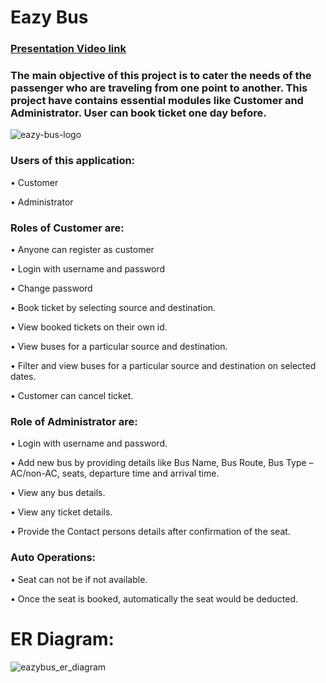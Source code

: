# Eazy Bus

<h3> <a href="https://drive.google.com/file/d/1nLJm-MjeW6s_TiEJ7NTuBMivBDPSBPql/view?usp=sharing"> Presentation Video link </a> </h3>

<h3> The main objective of this project is to cater the needs of the passenger who are traveling from one point to another. This project have contains essential modules like Customer and Administrator. User can book ticket one day before. </h3>

![eazy-bus-logo](https://user-images.githubusercontent.com/107456964/212841080-7b8bd832-e66c-4836-8496-a31ca45d7b1b.png)

<h3> Users of this application: </h3>

• Customer

• Administrator

<h3> Roles of Customer are: </h3>

• Anyone can register as customer

• Login with username and password

• Change password

• Book ticket by selecting source and destination.

• View booked tickets on their own id.

• View buses for a particular source and destination.

• Filter and view buses for a particular source and destination on selected dates.

• Customer can cancel ticket.

<h3> Role of Administrator are: </h3>

• Login with username and password.

• Add new bus by providing details like Bus Name, Bus Route, Bus Type –AC/non-AC, seats, departure time and arrival time.

• View any bus details.

• View any ticket details.

• Provide the Contact persons details after confirmation of the seat.

<h3> Auto Operations: </h3>

• Seat can not be if not available.

• Once the seat is booked, automatically the seat would be deducted.

# ER Diagram:

![eazybus_er_diagram](https://user-images.githubusercontent.com/107456964/222445879-8b8bb189-eab5-49f7-a3ea-720c451c4478.png)
